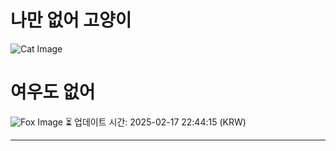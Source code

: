 
# 나만 없어 고양이

![Cat Image](https://cdn2.thecatapi.com/images/MTU4MTkzNg.jpg)

# 여우도 없어
![Fox Image](https://randomfox.ca/images/73.jpg)
⏳ 업데이트 시간: 2025-02-17 22:44:15 (KRW)

---
